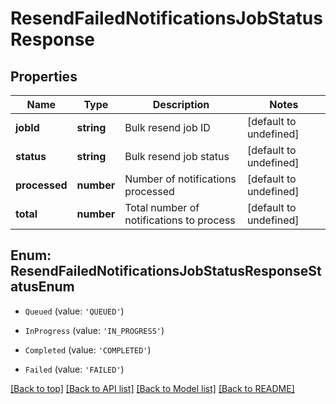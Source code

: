 # ResendFailedNotificationsJobStatusResponse

## Properties

|Name | Type | Description | Notes|
|------------ | ------------- | ------------- | -------------|
|**jobId** | **string** | Bulk resend job ID | [default to undefined]|
|**status** | **string** | Bulk resend job status | [default to undefined]|
|**processed** | **number** | Number of notifications processed | [default to undefined]|
|**total** | **number** | Total number of notifications to process | [default to undefined]|


## Enum: ResendFailedNotificationsJobStatusResponseStatusEnum


* `Queued` (value: `'QUEUED'`)

* `InProgress` (value: `'IN_PROGRESS'`)

* `Completed` (value: `'COMPLETED'`)

* `Failed` (value: `'FAILED'`)





[[Back to top]](#) [[Back to API list]](../../README.md#documentation-for-api-endpoints) [[Back to Model list]](../../README.md#documentation-for-models) [[Back to README]](../../README.md)
